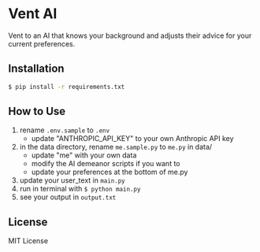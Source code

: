 # Vent AI

Vent to an AI that knows your background and adjusts their advice for your current preferences.

## Installation

```bash
$ pip install -r requirements.txt
```

## How to Use
1. rename `.env.sample` to `.env`
    - update "ANTHROPIC_API_KEY" to your own Anthropic API key
1. in the data directory, rename `me.sample.py` to `me.py` in data/
    - update "me" with your own data
    - modify the AI demeanor scripts if you want to
    - update your preferences at the bottom of me.py
1. update your user_text in `main.py`
1. run in terminal with `$ python main.py`
1. see your output in `output.txt`


## License

MIT License
